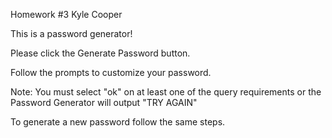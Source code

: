 Homework #3
Kyle Cooper

This is a password generator! 

Please click the Generate Password button.

Follow the prompts to customize your password. 

  Note: You must select "ok" on at least one of the query requirements or the Password Generator will output "TRY AGAIN"
  
To generate a new password follow the same steps.
